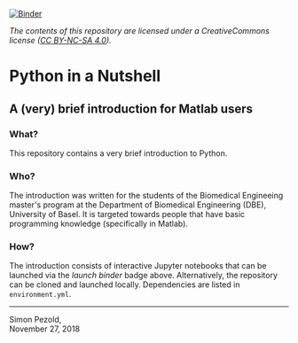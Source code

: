 [![Binder](https://mybinder.org/badge_logo.svg)](https://mybinder.org/v2/gh/spezold/python-intro/master)

*The contents of this repository are licensed under a CreativeCommons license ([CC BY-NC-SA 4.0](https://creativecommons.org/licenses/by-nc-sa/4.0/)).*

# Python in a Nutshell
## A (very) brief introduction for Matlab users

### What?

This repository contains a very brief introduction to Python.

### Who?

The introduction was written for the students of the Biomedical Engineeing master's program at the Department of Biomedical Engineering (DBE), University of Basel. It is targeted towards people that have basic programming knowledge (specifically in Matlab).

### How?

The introduction consists of interactive Jupyter notebooks that can be launched via the *launch binder* badge above. Alternatively,
the repository can be cloned and launched locally. Dependencies are listed in `environment.yml`.

---
Simon Pezold,  
November 27, 2018
